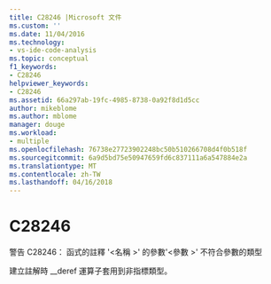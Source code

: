 ```yaml
---
title: C28246 |Microsoft 文件
ms.custom: ''
ms.date: 11/04/2016
ms.technology:
- vs-ide-code-analysis
ms.topic: conceptual
f1_keywords:
- C28246
helpviewer_keywords:
- C28246
ms.assetid: 66a297ab-19fc-4985-8738-0a92f8d1d5cc
author: mikeblome
ms.author: mblome
manager: douge
ms.workload:
- multiple
ms.openlocfilehash: 76738e27723902248bc50b510266708d4f0b518f
ms.sourcegitcommit: 6a9d5bd75e50947659fd6c837111a6a547884e2a
ms.translationtype: MT
ms.contentlocale: zh-TW
ms.lasthandoff: 04/16/2018
---
```

# <a name="c28246"></a>C28246
警告 C28246： 函式的註釋 '\<名稱 >' 的參數'\<參數 >' 不符合參數的類型  
  
 建立註解時 __deref 運算子套用到非指標類型。